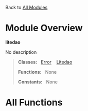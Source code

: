 Back to [All Modules](https://github.com/pyrustic/litedao/blob/master/docs/modules/README.md#readme)

# Module Overview

**litedao**
 
No description

> **Classes:** &nbsp; [Error](https://github.com/pyrustic/litedao/blob/master/docs/modules/content/litedao/content/classes/Error.md#class-error) &nbsp;&nbsp; [Litedao](https://github.com/pyrustic/litedao/blob/master/docs/modules/content/litedao/content/classes/Litedao.md#class-litedao)
>
> **Functions:** &nbsp; None
>
> **Constants:** &nbsp; None

# All Functions



